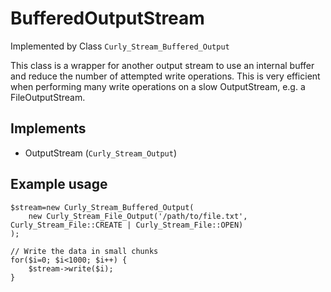 # BufferedOutputStream #
Implemented by Class `Curly_Stream_Buffered_Output`

This class is a wrapper for another output stream to use an internal buffer and reduce the number of attempted write operations. This is very efficient when performing many write operations on a slow OutputStream, e.g. a FileOutputStream.

## Implements ##
  * OutputStream (`Curly_Stream_Output`)

## Example usage ##
```
$stream=new Curly_Stream_Buffered_Output(
	new Curly_Stream_File_Output('/path/to/file.txt', Curly_Stream_File::CREATE | Curly_Stream_File::OPEN)
);

// Write the data in small chunks
for($i=0; $i<1000; $i++) {
	$stream->write($i);
}
```